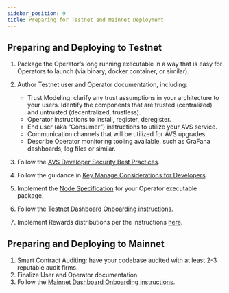 ```yaml
---
sidebar_position: 9
title: Preparing for Testnet and Mainnet Deployment
---
```



## Preparing and Deploying to Testnet

1. Package the Operator’s long running executable in a way that is easy for Operators to launch  (via binary, docker container, or similar).

2. Author Testnet user and Operator documentation, including:
   - Trust Modeling: clarify any trust assumptions in your architecture to your users. Identify the components that are trusted (centralized) and untrusted (decentralized, trustless).
   - Operator instructions to install, register, deregister.
   - End user (aka “Consumer”) instructions to utilize your AVS service.
   - Communication channels that will be utilized for AVS upgrades.
   - Describe Operator monitoring tooling available, such as GraFana dashboards, log files or similar.

3. Follow the [AVS Developer Security Best Practices](./avs-developer-best-practices.md).

4. Follow the guidance in [Key Manage Considerations for Developers](./key-management/developers.md).

5. Implement the [Node Specification](https://docs.eigenlayer.xyz/eigenlayer/avs-guides/spec/intro) for your Operator executable package.

6.  Follow the [Testnet Dashboard Onboarding instructions](https://docs.eigenlayer.xyz/eigenlayer/avs-guides/avs-dashboard-onboarding).

7. Implement Rewards distributions per the instructions [here](./rewards.md).


## Preparing and Deploying to Mainnet

1. Smart Contract Auditing: have your codebase audited with at least 2-3 reputable audit firms.
2. Finalize User and Operator documentation.
3. Follow the [Mainnet Dashboard Onboarding instructions](https://docs.eigenlayer.xyz/eigenlayer/avs-guides/avs-dashboard-onboarding).